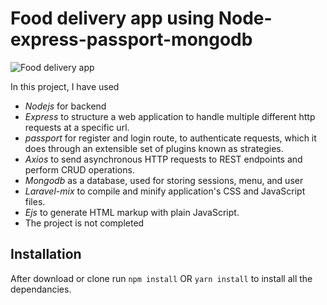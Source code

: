 # Food delivery app using Node-express-passport-mongodb

![Food delivery app](https://github.com/Avijeetas/Food-Delivery-app/blob/master/food.png?raw=true)


In this project, 
I have used 
  - *Nodejs* for backend 
  - *Express* to structure a web application to handle multiple different http requests at a specific url.
  - *passport* for register and login route, to authenticate requests, which it does through an extensible set of plugins known as strategies.
  - *Axios* to send asynchronous HTTP requests to REST endpoints and perform CRUD operations.
  - *Mongodb* as a database, used for storing sessions, menu, and user 
  - *Laravel-mix* to compile and minify application's CSS and JavaScript files.
  - *Ejs* to generate HTML markup with plain JavaScript.
  - The project is not completed



## Installation 
After download or clone run `npm install` OR `yarn install` to install all the dependancies.

